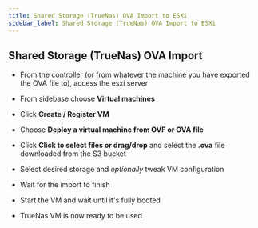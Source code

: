 ```yaml
---
title: Shared Storage (TrueNas) OVA Import to ESXi
sidebar_label: Shared Storage (TrueNas) OVA Import to ESXi
---
```

## Shared Storage (TrueNas) OVA Import

- From the controller (or from whatever the machine you have exported the OVA file to), access the esxi server 

- From sidebase choose **Virtual machines**

- Click **Create / Register VM**

- Choose **Deploy a virtual machine from OVF or  OVA file**

- Click **Click to select files or drag/drop** and select the **.ova** file downloaded from the S3 bucket 

- Select desired storage and *optionally* tweak VM configuration

- Wait for the import to finish

- Start the VM and wait until it's fully booted

- TrueNas VM is now ready to be used